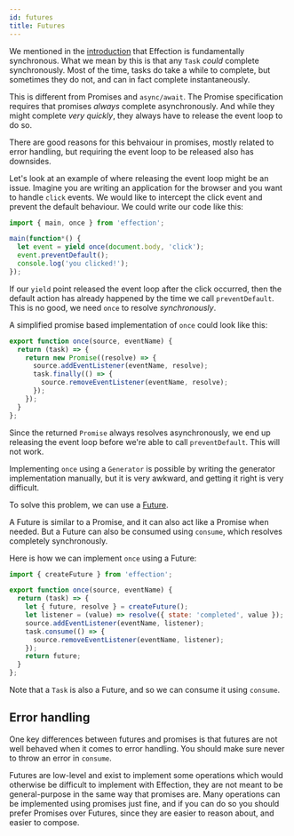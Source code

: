 ```yaml
---
id: futures
title: Futures
---
```


We mentioned in the [introduction][] that Effection is fundamentally
synchronous. What we mean by this is that any `Task` *could* complete
synchronously. Most of the time, tasks do take a while to complete, but
sometimes they do not, and can in fact complete instantaneously.

This is different from Promises and `async/await`. The Promise specification
requires that promises *always* complete asynchronously. And while they might
complete *very quickly*, they always have to release the event loop to do so.

There are good reasons for this behvaiour in promises, mostly related to error
handling, but requiring the event loop to be released also has downsides.

Let's look at an example of where releasing the event loop might be an issue.
Imagine you are writing an application for the browser and you want to handle
`click` events. We would like to intercept the click event and prevent the
default behaviour. We could write our code like this:

``` javascript
import { main, once } from 'effection';

main(function*() {
  let event = yield once(document.body, 'click');
  event.preventDefault();
  console.log('you clicked!');
});
```

If our `yield` point released the event loop after the click occurred, then the
default action has already happened by the time we call `preventDefault`. This
is no good, we need `once` to resolve *synchronously*.

A simplified promise based implementation of `once` could look like this:

``` javascript
export function once(source, eventName) {
  return (task) => {
    return new Promise((resolve) => {
      source.addEventListener(eventName, resolve);
      task.finally(() => {
        source.removeEventListener(eventName, resolve);
      });
    });
  }
};
```

Since the returned `Promise` always resolves asynchronously, we end up releasing
the event loop before we're able to call `preventDefault`. This will not work.

Implementing `once` using a `Generator` is possible by writing the generator
implementation manually, but it is very awkward, and getting it right is very
difficult.

To solve this problem, we can use a [Future][].

A Future is similar to a Promise, and it can also act like a Promise when
needed. But a Future can also be consumed using `consume`, which resolves
completely synchronously.

Here is how we can implement `once` using a Future:

``` javascript
import { createFuture } from 'effection';

export function once(source, eventName) {
  return (task) => {
    let { future, resolve } = createFuture();
    let listener = (value) => resolve({ state: 'completed', value });
    source.addEventListener(eventName, listener);
    task.consume(() => {
      source.removeEventListener(eventName, listener);
    });
    return future;
  }
};
```

Note that a `Task` is also a Future, and so we can consume it using `consume`.

## Error handling

One key differences between futures and promises is that futures are not well
behaved when it comes to error handling. You should make sure never to throw an
error in `consume`.

Futures are low-level and exist to implement some operations which would
otherwise be difficult to implement with Effection, they are not meant to be
general-purpose in the same way that promises are. Many operations can be
implemented using promises just fine, and if you can do so you should prefer
Promises over Futures, since they are easier to reason about, and easier to
compose.

[introduction]: /docs/guides/introduction
[future]: /api/future
